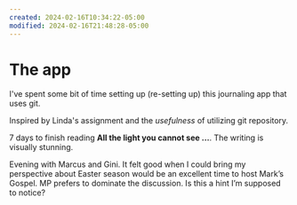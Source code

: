 ```yaml
---
created: 2024-02-16T10:34:22-05:00
modified: 2024-02-16T21:48:28-05:00
---
```


# The app

I've spent some bit of time setting up (re-setting up) this journaling app that uses git. 

Inspired by Linda's assignment and the *usefulness* of utilizing git repository.

7 days to finish reading **All the light you cannot see …**. The writing is visually stunning. 

Evening with Marcus and Gini. It felt good when I could bring my perspective about Easter season would be an excellent time to host Mark’s Gospel. MP prefers to dominate the discussion. Is this a hint I’m supposed to notice?
